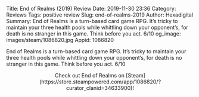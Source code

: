 Title: End of Realms (2019) Review
Date: 2019-11-30 23:36
Category: Reviews
Tags: positive review
Slug: end-of-realms-2019
Author: Hexadigital
Summary: End of Realms is a turn-based card game RPG. It’s tricky to maintain your three health pools while whittling down your opponent’s, for death is no stranger in this game. Think before you act. 6/10
og_image: images/steam/1086820.jpg
Appid: 1086820

End of Realms is a turn-based card game RPG. It’s tricky to maintain your three health pools while whittling down your opponent’s, for death is no stranger in this game. Think before you act. 6/10

<center>Check out End of Realms on [Steam](https://store.steampowered.com/app/1086820/?curator_clanid=34633900)!</center>
